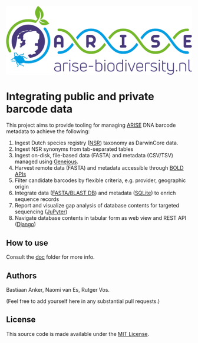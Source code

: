 ![](doc/arise-logo.jpeg)

# Integrating public and private barcode data

This project aims to provide tooling for managing 
[ARISE](https://www.arise-biodiversity.nl/) DNA barcode metadata to achieve
the following:

1. Ingest Dutch species registry 
   ([NSR](https://www.nederlandsesoorten.nl/content/toegang-tot-de-data)) taxonomy 
   as DarwinCore data.
2. Ingest NSR synonyms from tab-separated tables   
3. Ingest on-disk, file-based data (FASTA) and metadata (CSV/TSV) managed 
   using [Geneious](https://www.geneious.com/).
4. Harvest remote data (FASTA) and metadata accessible through 
   [BOLD APIs](https://www.boldsystems.org/index.php/api_home)
5. Filter candidate barcodes by flexible criteria, e.g. provider, geographic origin
6. Integrate data ([FASTA/BLAST DB](https://www.ncbi.nlm.nih.gov/books/NBK279690/)) 
   and metadata ([SQLite](https://www.sqlite.org/index.html)) to enrich sequence records
7. Report and visualize gap analysis of database contents for targeted sequencing 
   ([JuPyter](https://jupyter.org/))
8. Navigate database contents in tabular form as web view and REST API 
   ([Django](https://www.djangoproject.com/))

## How to use

Consult the [doc](doc) folder for more info.

## Authors

Bastiaan Anker, Naomi van Es, Rutger Vos. 

(Feel free to add yourself here in any substantial pull requests.)

## License

This source code is made available under the [MIT License](LICENSE).
